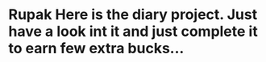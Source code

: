 # Rupak Here is the diary project. Just have a look int it and just complete it to earn few extra bucks...
